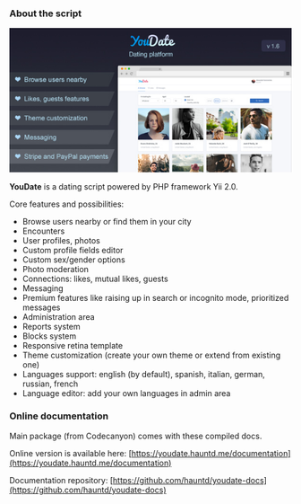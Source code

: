### About the script

[![Codecanyon URL](./images/590x300.jpg)](https://codecanyon.net/item/youdate-dating-script/22474999)

**YouDate** is a dating script powered by PHP framework Yii 2.0. 

Core features and possibilities: 

* Browse users nearby or find them in your city 
* Encounters
* User profiles, photos 
* Custom profile fields editor 
* Custom sex/gender options
* Photo moderation 
* Connections: likes, mutual likes, guests 
* Messaging 
* Premium features like raising up in search or incognito mode, prioritized messages 
* Administration area 
* Reports system 
* Blocks system 
* Responsive retina template 
* Theme customization (create your own theme or extend from existing one) 
* Languages support: english (by default), spanish, italian, german, russian, french 
* Language editor: add your own languages in admin area 

### Online documentation

Main package (from Codecanyon) comes with these compiled docs. 

Online version is available here: [https://youdate.hauntd.me/documentation](https://youdate.hauntd.me/documentation)

Documentation repository: [https://github.com/hauntd/youdate-docs](https://github.com/hauntd/youdate-docs)
